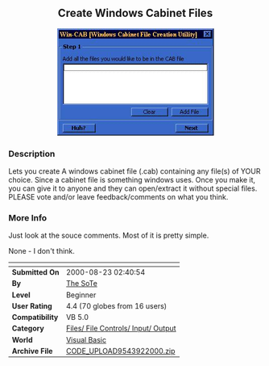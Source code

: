 ﻿<div align="center">

## Create Windows Cabinet Files

<img src="PIC200092211499521.jpg">
</div>

### Description

Lets you create A windows cabinet file (.cab) containing any file(s) of YOUR choice. Since a cabinet file is something windows uses. Once you make it, you can give it to anyone and they can open/extract it without special files. PLEASE vote and/or leave feedback/comments on what you think.
 
### More Info
 
Just look at the souce comments. Most of it is pretty simple.

None - I don't think.


<span>             |<span>
---                |---
**Submitted On**   |2000-08-23 02:40:54
**By**             |[The SoTe](https://github.com/Planet-Source-Code/PSCIndex/blob/master/ByAuthor/the-sote.md)
**Level**          |Beginner
**User Rating**    |4.4 (70 globes from 16 users)
**Compatibility**  |VB 5\.0
**Category**       |[Files/ File Controls/ Input/ Output](https://github.com/Planet-Source-Code/PSCIndex/blob/master/ByCategory/files-file-controls-input-output__1-3.md)
**World**          |[Visual Basic](https://github.com/Planet-Source-Code/PSCIndex/blob/master/ByWorld/visual-basic.md)
**Archive File**   |[CODE\_UPLOAD9543922000\.zip](https://github.com/Planet-Source-Code/the-sote-create-windows-cabinet-files__1-11200/archive/master.zip)








